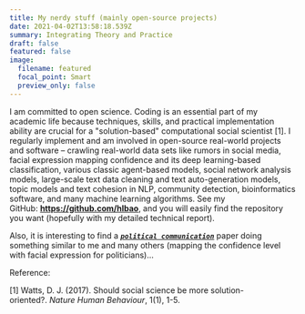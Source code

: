 ```yaml
---
title: My nerdy stuff (mainly open-source projects)
date: 2021-04-02T13:58:18.539Z
summary: Integrating Theory and Practice
draft: false
featured: false
image:
  filename: featured
  focal_point: Smart
  preview_only: false
---
```

I am committed to open science. Coding is an essential part of my academic life because techniques, skills, and practical implementation ability are crucial for a "solution-based" computational social scientist \[1]. I regularly implement and am involved in open-source real-world projects and software – crawling real-world data sets like rumors in social media, facial expression mapping confidence and its deep learning-based classification, various classic agent-based models, social network analysis models, large-scale text data cleaning and text auto-generation models, topic models and text cohesion in NLP, community detection, bioinformatics software, and many machine learning algorithms. See my GitHub: **<https://github.com/hlbao>**, and you will easily find the repository you want (hopefully with my detailed technical report).

Also, it is interesting to find a ***[`political communication`](https://www.tandfonline.com/doi/full/10.1080/10584609.2020.1784327?casa_token=-An-kZtfsnQAAAAA%3AX2a82AWccfQOBEQ1yaF5KnBXZvgvi59Cd06ZDn45Fnyrt4ac2jx6bD_B9PdXlZSrJ2x-9j96wZdtEA)*** paper doing something similar to me and many others (mapping the confidence level with facial expression for politicians)...

Reference:

\[1] Watts, D. J. (2017). Should social science be more solution-oriented?. *Nature Human Behaviour*, 1(1), 1-5.